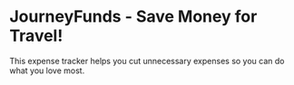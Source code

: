 # JourneyFunds - Save Money for Travel!

This expense tracker helps you cut unnecessary expenses so you can do what you love most.
